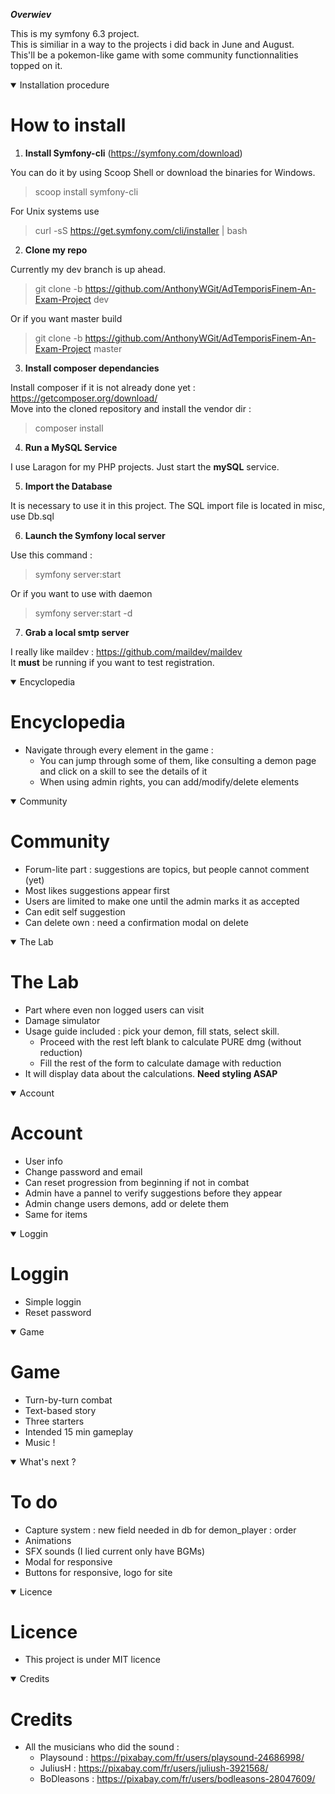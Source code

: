 ***Overwiev***

This is my symfony 6.3 project.  
This is similiar in a way to the projects i did back in June and August.  
This'll be a pokemon-like game with some community functionnalities topped on it.

<details open><summary>Installation procedure</summary>

# **How to install**

1. **Install Symfony-cli** (https://symfony.com/download)

You can do it by using Scoop Shell or download the binaries for Windows.  
>scoop install symfony-cli  

For Unix systems use  
>curl -sS https://get.symfony.com/cli/installer | bash  

2. **Clone my repo**

Currently my dev branch is up ahead.  
>git clone -b https://github.com/AnthonyWGit/AdTemporisFinem-An-Exam-Project dev  

Or if you want master build  
>git clone -b https://github.com/AnthonyWGit/AdTemporisFinem-An-Exam-Project master  

3. **Install composer dependancies**

Install composer if it is not already done yet : https://getcomposer.org/download/  
Move into the cloned repository and install the vendor dir :  
>composer install

4. **Run a MySQL Service**

I use Laragon for my PHP projects. Just start the **mySQL** service.

5. **Import the Database**

It is necessary to use it in this project. The SQL import file is located in misc, use Db.sql

6. **Launch the Symfony local server**

Use this command :  
>symfony server:start  

Or if you want to use with daemon  
>symfony server:start -d    

7. **Grab a local smtp server** 

I really like maildev : https://github.com/maildev/maildev  
It **must** be running if you want to test registration.

</details>

<details open><summary>Encyclopedia</summary>

# **Encyclopedia**

- Navigate through every element in the game :
    - You can jump through some of them, like consulting a demon page and click on a skill to see the details of it 
    - When using admin rights, you can add/modify/delete elements

</details>

<details open><summary>Community</summary>

# **Community**
- Forum-lite part : suggestions are topics, but people cannot comment (yet)
- Most likes suggestions appear first
- Users are limited to make one until the admin marks it as accepted
- Can edit self suggestion
- Can delete own : need a confirmation modal on delete

</details>

<details open><summary>The Lab</summary>

# **The Lab** 
- Part where even non logged users can visit
- Damage simulator 
- Usage guide included : pick your demon, fill stats, select skill.
    - Proceed with the rest left blank to calculate PURE dmg (without reduction)
    - Fill the rest of the form to calculate damage with reduction
- It will display data about the calculations. **Need styling ASAP**

</details>

<details open><summary>Account</summary>

# **Account**
- User info
- Change password and email
- Can reset progression from beginning if not in combat
- Admin have a pannel to verify suggestions before they appear 
- Admin change users demons, add or delete them
- Same for items 

</details>

<details open><summary>Loggin</summary>

# **Loggin**
- Simple loggin
- Reset password 

</details>

<details open><summary>Game</summary>

# **Game**
- Turn-by-turn combat
- Text-based story
- Three starters
- Intended 15 min gameplay
- Music !
</details>

<details open><summary>What's next ?</summary>

# **To do**
- Capture system : new field needed in db for demon_player : order
- Animations
- SFX sounds (I lied current only have BGMs)
- Modal for responsive
- Buttons for responsive, logo for site
</details>

<details open><summary>Licence</summary>

# **Licence**
- This project is under MIT licence
</details>

<details open><summary>Credits</summary>

# **Credits**
- All the musicians who did the sound : 
    - Playsound : https://pixabay.com/fr/users/playsound-24686998/
    - JuliusH : https://pixabay.com/fr/users/juliush-3921568/
    - BoDleasons : https://pixabay.com/fr/users/bodleasons-28047609/
    
</details>